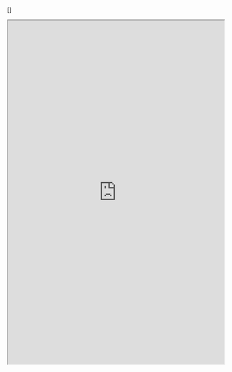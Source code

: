 
[]


<iframe 
		height = 800
		width = 100%
		padding = 0 0
		marging = 0 0
		src = "https://startandroid.ru/"></iframe>
